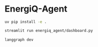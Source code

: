 # EnergiQ-Agent

```bash
uv pip install -e .

streamlit run energiq_agent/dashboard.py
 
langgraph dev
```
 